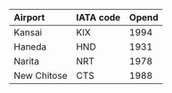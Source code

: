 |Airport|IATA code|Opend|
|:--|:--|:--|
|Kansai|KIX|1994|
|Haneda|HND|1931|
|Narita|NRT|1978|
|New Chitose|CTS|1988|
